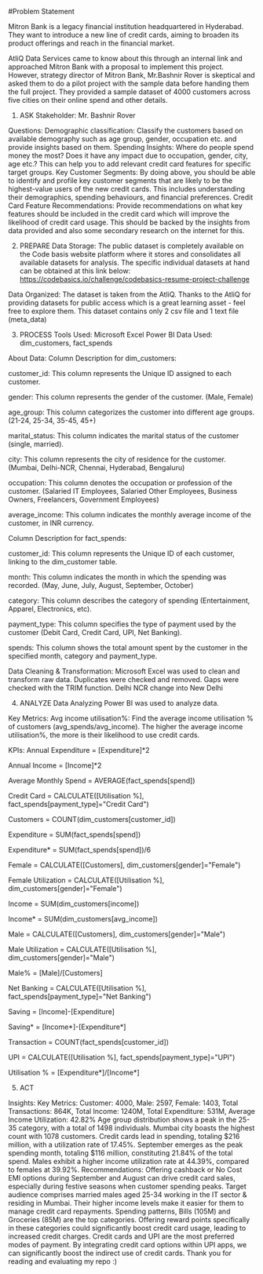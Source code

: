 #Problem Statement

Mitron Bank is a legacy financial institution headquartered in Hyderabad. They want to introduce a new line of credit cards, aiming to broaden its product offerings and reach in the financial market.

AtliQ Data Services came to know about this through an internal link and approached Mitron Bank with a proposal to implement this project. However, strategy director of Mitron Bank, Mr.Bashnir Rover is skeptical and asked them to do a pilot project with the sample data before handing them the full project. They provided a sample dataset of 4000 customers across five cities on their online spend and other details.

1. ASK
Stakeholder: Mr. Bashnir Rover

Questions:
Demographic classification: Classify the customers based on available demography such as age group, gender, occupation etc. and provide insights based on them.
Spending Insights: Where do people spend money the most? Does it have any impact due to occupation, gender, city, age etc.? This can help you to add relevant credit card features for specific target groups.
Key Customer Segments: By doing above, you should be able to identify and profile key customer segments that are likely to be the highest-value users of the new credit cards. This includes understanding their demographics, spending behaviours, and financial preferences.
Credit Card Feature Recommendations: Provide recommendations on what key features should be included in the credit card which will improve the likelihood of credit card usage. This should be backed by the insights from data provided and also some secondary research on the internet for this.


2. PREPARE
Data Storage:
The public dataset is completely available on the Code basis website platform where it stores and consolidates all available datasets for analysis. The specific individual datasets at hand can be obtained at this link below: https://codebasics.io/challenge/codebasics-resume-project-challenge

Data Organized:
The dataset is taken from the AtliQ. Thanks to the AtliQ for providing datasets for public access which is a great learning asset - feel free to explore them. This dataset contains only 2 csv file and 1 text file (meta_data)



3. PROCESS
Tools Used:
Microsoft Excel
Power BI
Data Used:
dim_customers, fact_spends

About Data:
Column Description for dim_customers:

customer_id: This column represents the Unique ID assigned to each customer.

gender: This column represents the gender of the customer. (Male, Female)

age_group: This column categorizes the customer into different age groups. (21-24, 25-34, 35-45, 45+)

marital_status: This column indicates the marital status of the customer (single, married).

city: This column represents the city of residence for the customer. (Mumbai, Delhi-NCR, Chennai, Hyderabad, Bengaluru)

occupation: This column denotes the occupation or profession of the customer. (Salaried IT Employees, Salaried Other Employees, Business Owners, Freelancers, Government Employees)

average_income: This column indicates the monthly average income of the customer, in INR currency.

Column Description for fact_spends:

customer_id: This column represents the Unique ID of each customer, linking to the dim_customer table.

month: This column indicates the month in which the spending was recorded. (May, June, July, August, September, October)

category: This column describes the category of spending (Entertainment, Apparel, Electronics, etc).

payment_type: This column specifies the type of payment used by the customer (Debit Card, Credit Card, UPI, Net Banking).

spends: This column shows the total amount spent by the customer in the specified month, category and payment_type.

Data Cleaning & Transformation:
Microsoft Excel was used to clean and transform raw data.
Duplicates were checked and removed.
Gaps were checked with the TRIM function.
Delhi NCR change into New Delhi


4. ANALYZE
Data Analyzing
Power BI was used to analyze data.

Key Metrics:
Avg income utilisation%: Find the average income utilisation % of customers (avg_spends/avg_income). The higher the average income utilisation%, the more is their likelihood to use credit cards.

KPIs:
Annual Expenditure = [Expenditure]*2

Annual Income = [Income]*2

Average Monthly Spend = AVERAGE(fact_spends[spend])

Credit Card = CALCULATE([Utilisation %], fact_spends[payment_type]="Credit Card")

Customers = COUNT(dim_customers[customer_id])

Expenditure = SUM(fact_spends[spend])

Expenditure* = SUM(fact_spends[spend])/6

Female = CALCULATE([Customers], dim_customers[gender]="Female")

Female Utilization = CALCULATE([Utilisation %], dim_customers[gender]="Female")

Income = SUM(dim_customers[income])

Income* = SUM(dim_customers[avg_income])

Male = CALCULATE([Customers], dim_customers[gender]="Male")

Male Utilization = CALCULATE([Utilisation %], dim_customers[gender]="Male")

Male% = [Male]/[Customers]

Net Banking = CALCULATE([Utilisation %], fact_spends[payment_type]="Net Banking")

Saving = [Income]-[Expenditure]

Saving* = [Income*]-[Expenditure*]

Transaction = COUNT(fact_spends[customer_id])

UPI = CALCULATE([Utilisation %], fact_spends[payment_type]="UPI")

Utilisation % = [Expenditure*]/[Income*]


5. ACT
   
Insights:
Key Metrics: Customer: 4000, Male: 2597, Female: 1403, Total Transactions: 864K, Total Income: 1240M, Total Expenditure: 531M, Average Income Utilization: 42.82%
Age group distribution shows a peak in the 25-35 category, with a total of 1498 individuals.
Mumbai city boasts the highest count with 1078 customers.
Credit cards lead in spending, totaling $216 million, with a utilization rate of 17.45%.
September emerges as the peak spending month, totaling $116 million, constituting 21.84% of the total spend.
Males exhibit a higher income utilization rate at 44.39%, compared to females at 39.92%.
Recommendations:
Offering cashback or No Cost EMI options during September and August can drive credit card sales, especially during festive seasons when customer spending peaks.
Target audience comprises married males aged 25-34 working in the IT sector & residing in Mumbai. Their higher income levels make it easier for them to manage credit card repayments.
Spending patterns, Bills (105M) and Groceries (85M) are the top categories. Offering reward points specifically in these categories could significantly boost credit card usage, leading to increased credit charges.
Credit cards and UPI are the most preferred modes of payment. By integrating credit card options within UPI apps, we can significantly boost the indirect use of credit cards.
Thank you for reading and evaluating my repo :)
